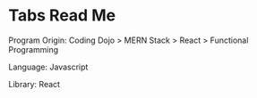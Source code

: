 # Tabs Read Me

Program Origin: Coding Dojo > MERN Stack > React > Functional Programming

Language: Javascript

Library: React